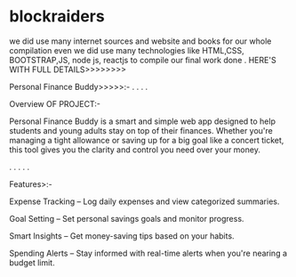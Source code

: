 # blockraiders
we did use many internet sources and website and books for our whole compilation even we did use many technologies like HTML,CSS, BOOTSTRAP,JS, node js, reactjs to compile our final work done . HERE'S WITH FULL DETAILS>>>>>>>>

Personal Finance Buddy>>>>>:- . . . .

Overview OF PROJECT:-

Personal Finance Buddy is a smart and simple web app designed to help students and young adults stay on top of their finances. Whether you're managing a tight allowance or saving up for a big goal like a concert ticket, this tool gives you the clarity and control you need over your money.

. . . . .

Features>:-

Expense Tracking – Log daily expenses and view categorized summaries.

Goal Setting – Set personal savings goals and monitor progress.

Smart Insights – Get money-saving tips based on your habits.

Spending Alerts – Stay informed with real-time alerts when you're nearing a budget limit.
